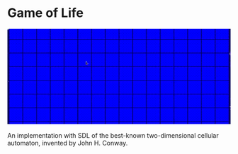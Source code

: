 # Game of Life

![](https://github.com/andres-zibula/project-images/blob/master/gameoflife_demo/gameoflife_demo.gif)

An implementation with SDL of the best-known two-dimensional cellular automaton, invented by John H. Conway.